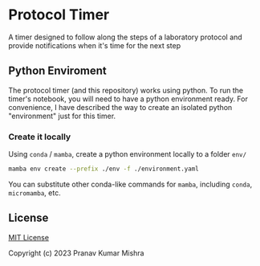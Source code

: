 # Protocol Timer

A timer designed to follow along the steps of a laboratory protocol and provide notifications when it's time for the next step


## Python Enviroment
The protocol timer (and this repository) works using python. To run the timer's notebook, you will need to have a python environment ready. For convenience, I have described the way to create an isolated python "environment" just for this timer. 

### Create it locally
Using `conda` / `mamba`, create a python environment locally to a folder `env/`

````sh
mamba env create --prefix ./env -f ./environment.yaml
````

You can substitute other conda-like commands for `mamba`, including `conda`, `micromamba`, etc.


## License

[MIT License](./license.md)

Copyright (c) 2023 Pranav Kumar Mishra
